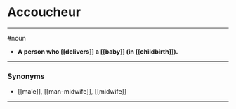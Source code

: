 # Accoucheur
---
#noun
- **A person who [[delivers]] a [[baby]] (in [[childbirth]]).**
---
### Synonyms
- [[male]], [[man-midwife]], [[midwife]]
---
